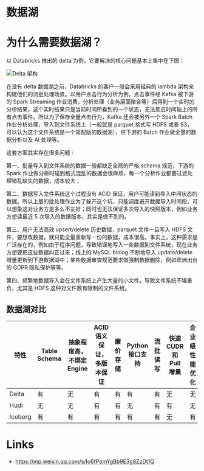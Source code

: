# 数据湖

# 为什么需要数据湖？

以 Databricks 推出的 delta 为例，它要解决的核心问题基本上集中在下图：

![Delta 架构](https://s1.ax1x.com/2020/04/22/JUNQEQ.md.png)

在没有 delta 数据湖之前，Databricks 的客户一般会采用经典的 lambda 架构来构建他们的流批处理场景。以用户点击行为分析为例，点击事件经 Kafka 被下游的 Spark Streaming 作业消费，分析处理（业务层面聚合等）后得到一个实时的分析结果，这个实时结果只是当前时间所看到的一个状态，无法反应时间轴上的所有点击事件。所以为了保存全量点击行为，Kafka 还会被另外一个 Spark Batch 作业分析处理，导入到文件系统上（一般就是 parquet 格式写 HDFS 或者 S3，可以认为这个文件系统是一个简配版的数据湖），供下游的 Batch 作业做全量的数据分析以及 AI 处理等。

这套方案其实存在很多问题 :

第一、批量导入到文件系统的数据一般都缺乏全局的严格 schema 规范，下游的 Spark 作业做分析时碰到格式混乱的数据会很麻烦，每一个分析作业都要过滤处理错乱缺失的数据，成本较大；

第二、数据写入文件系统这个过程没有 ACID 保证，用户可能读到导入中间状态的数据。所以上层的批处理作业为了躲开这个坑，只能调度避开数据导入时间段，可以想象这对业务方是多么不友好；同时也无法保证多次导入的快照版本，例如业务方想读最近 5 次导入的数据版本，其实是做不到的。

第三、用户无法高效 upsert/delete 历史数据，parquet 文件一旦写入 HDFS 文件，要想改数据，就只能全量重新写一份的数据，成本很高。事实上，这种需求是广泛存在的，例如由于程序问题，导致错误地写入一些数据到文件系统，现在业务方想要把这些数据纠正过来；线上的 MySQL binlog 不断地导入 update/delete 增量更新到下游数据湖中；某些数据审查规范要求做强制数据删除，例如欧洲出台的 GDPR 隐私保护等等。

第四、频繁地数据导入会在文件系统上产生大量的小文件，导致文件系统不堪重负，尤其是 HDFS 这种对文件数有限制的文件系统。

## 数据湖对比

| 特性    | Table Schema | 抽象程度高，不绑定 Engine | ACID 语义保证，多版本保证 | 廉价存储 | Python 接口支持 | 流批读写 | 快速 CUDR 和 Pull 增量 | 企业级性能优化 |
| ------- | ------------ | ------------------------- | ------------------------- | -------- | --------------- | -------- | ---------------------- | -------------- |
| Delta   | 有           | 无                        | 有                        | 有       | 有              | 有       | 无                     | 无             |
| Hudi    | 无           | 无                        | 有                        | 有       | 无              | 有       | 有                     | 无             |
| Iceberg | 有           | 有                        | 有                        | 有       | 有              | 有       | 无                     | 有             |

# Links

- https://mp.weixin.qq.com/s/Io6fPomYgBb9E3g8ZzDt1Q
